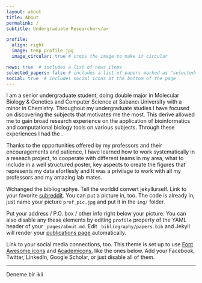 ```yaml
---
layout: about
title: About
permalink: /
subtitle: Undergraduate Researcher</a>  

profile:
  align: right
  image: temp_profile.jpg
  image_circular: true # crops the image to make it circular

news: true  # includes a list of news items
selected_papers: false # includes a list of papers marked as "selected={true}"
social: true  # includes social icons at the bottom of the page
---
```


I am a senior undergraduate student, doing double major in Molecular Biology & Genetics and Computer Science at Sabancı University with a minor in Chemistry. Throughout my undergraduate studies I have focused on discovering the subjects that motivates me the most. This derive allowed me to gain broad research experience on the application of bioinformatics and computational biology tools on various subjects. Through these experiences I had the 
. 

Thanks to the opportunities offered by my professors and their encouragements and patience, I have learned how to work systematically in a reseach project, to cooperate with different teams in my area, what to include in a well structured poster, key aspects to create the figures that represents my data efortlesly and  It was a privilage to work with all my professors and my amazing lab mates.  

Wchanged the bibliographye. Tell the worldid convert jekyllurself. Link to your favorite [subreddit](http://reddit.com). You can put a picture in, too. The code is already in, just name your picture `prof_pic.jpg` and put it in the `img/` folder.

Put your address / P.O. box / other info right below your picture. You can also disable any these elements by editing `profile` property of the YAML header of your `_pages/about.md`. Edit `_bibliography/papers.bib` and Jekyll will render your [publications page](/al-folio/publications/) automatically.

Link to your social media connections, too. This theme is set up to use [Font Awesome icons](http://fortawesome.github.io/Font-Awesome/) and [Academicons](https://jpswalsh.github.io/academicons/), like the ones below. Add your Facebook, Twitter, LinkedIn, Google Scholar, or just disable all of them.

___

Deneme bir ikii


